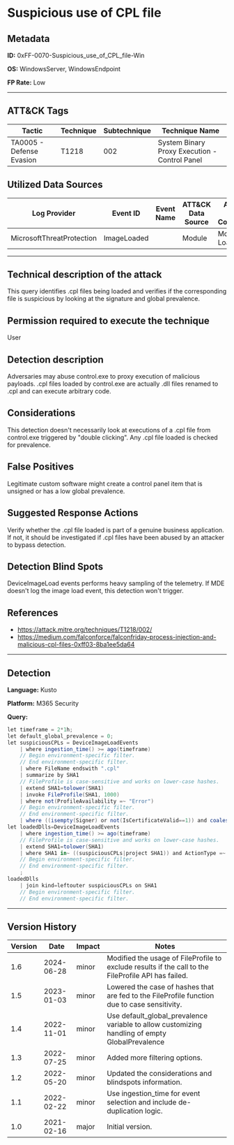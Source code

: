 # Suspicious use of CPL file

## Metadata
**ID:** 0xFF-0070-Suspicious_use_of_CPL_file-Win

**OS:** WindowsServer, WindowsEndpoint

**FP Rate:** Low

---

## ATT&CK Tags

| Tactic | Technique | Subtechnique | Technique Name |
|---|---|---| --- |
| TA0005 - Defense Evasion | T1218 | 002 | System Binary Proxy Execution - Control Panel|

## Utilized Data Sources

| Log Provider | Event ID | Event Name | ATT&CK Data Source | ATT&CK Data Component|
|---------|---------|----------|---------|---------|
|MicrosoftThreatProtection|ImageLoaded||Module|Module Load|
---

## Technical description of the attack
This query identifies .cpl files being loaded and verifies if the corresponding file is suspicious by looking at the signature and global prevalence.


## Permission required to execute the technique
User

## Detection description
Adversaries may abuse control.exe to proxy execution of malicious payloads. .cpl files loaded by control.exe are actually .dll files renamed to .cpl and can execute arbitrary code.


## Considerations
This detection doesn't necessarily look at executions of a .cpl file from control.exe triggered by "double clicking". Any .cpl file loaded is checked for prevalence.


## False Positives
Legitimate custom software might create a control panel item that is unsigned or has a low global prevalence.


## Suggested Response Actions
Verify whether the .cpl file loaded is part of a genuine business application. If not, it should be investigated if .cpl files have been abused by an attacker to bypass detection.


## Detection Blind Spots
DeviceImageLoad events performs heavy sampling of the telemetry. If MDE doesn't log the image load event, this detection won't trigger.


## References
* https://attack.mitre.org/techniques/T1218/002/
* https://medium.com/falconforce/falconfriday-process-injection-and-malicious-cpl-files-0xff03-8ba1ee5da64

---
## Detection

**Language:** Kusto

**Platform:** M365 Security

**Query:**
```C#
let timeframe = 2*1h;
let default_global_prevalence = 0;
let suspiciousCPLs = DeviceImageLoadEvents
    | where ingestion_time() >= ago(timeframe)
    // Begin environment-specific filter.
    // End environment-specific filter.
    | where FileName endswith ".cpl"
    | summarize by SHA1
    // FileProfile is case-sensitive and works on lower-case hashes.
    | extend SHA1=tolower(SHA1)
    | invoke FileProfile(SHA1, 1000)
    | where not(ProfileAvailability =~ "Error")
    // Begin environment-specific filter.
    // End environment-specific filter.
    | where ((isempty(Signer) or not(IsCertificateValid==1)) and coalesce(GlobalPrevalence,default_global_prevalence) < 100) or coalesce(GlobalPrevalence,default_global_prevalence) < 50;
let loadedDlls=DeviceImageLoadEvents
    | where ingestion_time() >= ago(timeframe)
    // FileProfile is case-sensitive and works on lower-case hashes.
    | extend SHA1=tolower(SHA1)
    | where SHA1 in~ ((suspiciousCPLs|project SHA1)) and ActionType =~ "ImageLoaded"
    // Begin environment-specific filter.
    // End environment-specific filter.
    ;
loadedDlls
    | join kind=leftouter suspiciousCPLs on SHA1
    // Begin environment-specific filter.
    // End environment-specific filter.
```

---

## Version History
| Version | Date | Impact | Notes |
|---------|------|--------|------|
| 1.6  | 2024-06-28| minor | Modified the usage of FileProfile to exclude results if the call to the FileProfile API has failed. |
| 1.5  | 2023-01-03| minor | Lowered the case of hashes that are fed to the FileProfile function due to case sensitivity. |
| 1.4  | 2022-11-01| minor | Use default_global_prevalence variable to allow customizing handling of empty GlobalPrevalence |
| 1.3  | 2022-07-25| minor | Added more filtering options. |
| 1.2  | 2022-05-20| minor | Updated the considerations and blindspots information. |
| 1.1  | 2022-02-22| minor | Use ingestion_time for event selection and include de-duplication logic. |
| 1.0  | 2021-02-16| major | Initial version. |